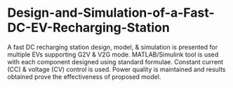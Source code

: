 # Design-and-Simulation-of-a-Fast-DC-EV-Recharging-Station
A fast DC recharging station design, model, &amp; simulation is presented for multiple EVs supporting G2V &amp; V2G mode. MATLAB/Simulink tool is used with each component designed using standard formulae. Constant current (CC) &amp; voltage (CV) control is used. Power quality is maintained and results obtained prove the effectiveness of proposed model.
